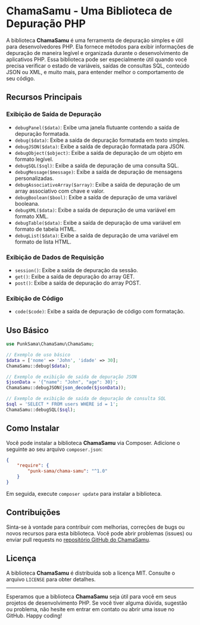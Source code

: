 # ChamaSamu - Uma Biblioteca de Depuração PHP

A biblioteca **ChamaSamu** é uma ferramenta de depuração simples e útil para desenvolvedores PHP. Ela fornece métodos para exibir informações de depuração de maneira legível e organizada durante o desenvolvimento de aplicativos PHP. Essa biblioteca pode ser especialmente útil quando você precisa verificar o estado de variáveis, saídas de consultas SQL, conteúdo JSON ou XML, e muito mais, para entender melhor o comportamento de seu código.

## Recursos Principais

### Exibição de Saída de Depuração

- `debugPanel($data)`: Exibe uma janela flutuante contendo a saída de depuração formatada.
- `debug($data)`: Exibe a saída de depuração formatada em texto simples.
- `debugJSON($data)`: Exibe a saída de depuração formatada para JSON.
- `debugObject($object)`: Exibe a saída de depuração de um objeto em formato legível.
- `debugSQL($sql)`: Exibe a saída de depuração de uma consulta SQL.
- `debugMessage($message)`: Exibe a saída de depuração de mensagens personalizadas.
- `debugAssociativeArray($array)`: Exibe a saída de depuração de um array associativo com chave e valor.
- `debugBoolean($bool)`: Exibe a saída de depuração de uma variável booleana.
- `debugXML($data)`: Exibe a saída de depuração de uma variável em formato XML.
- `debugTable($data)`: Exibe a saída de depuração de uma variável em formato de tabela HTML.
- `debugList($data)`: Exibe a saída de depuração de uma variável em formato de lista HTML.

### Exibição de Dados de Requisição

- `session()`: Exibe a saída de depuração da sessão.
- `get()`: Exibe a saída de depuração do array GET.
- `post()`: Exibe a saída de depuração do array POST.

### Exibição de Código

- `code($code)`: Exibe a saída de depuração de código com formatação.

## Uso Básico

```php
use PunkSama\ChamaSamu\ChamaSamu;

// Exemplo de uso básico
$data = ['nome' => 'John', 'idade' => 30];
ChamaSamu::debug($data);

// Exemplo de exibição de saída de depuração JSON
$jsonData = '{"name": "John", "age": 30}';
ChamaSamu::debugJSON(json_decode($jsonData));

// Exemplo de exibição de saída de depuração de consulta SQL
$sql = 'SELECT * FROM users WHERE id = 1';
ChamaSamu::debugSQL($sql);
```

## Como Instalar

Você pode instalar a biblioteca **ChamaSamu** via Composer. Adicione o seguinte ao seu arquivo `composer.json`:

```json
{
    "require": {
        "punk-sama/chama-samu": "^1.0"
    }
}
```

Em seguida, execute `composer update` para instalar a biblioteca.

## Contribuições

Sinta-se à vontade para contribuir com melhorias, correções de bugs ou novos recursos para esta biblioteca. Você pode abrir problemas (issues) ou enviar pull requests no [repositório GitHub do ChamaSamu](https://github.com/punk-sama/ChamaSamu).

## Licença

A biblioteca **ChamaSamu** é distribuída sob a licença MIT. Consulte o arquivo `LICENSE` para obter detalhes.

---

Esperamos que a biblioteca **ChamaSamu** seja útil para você em seus projetos de desenvolvimento PHP. Se você tiver alguma dúvida, sugestão ou problema, não hesite em entrar em contato ou abrir uma issue no GitHub. Happy coding!

